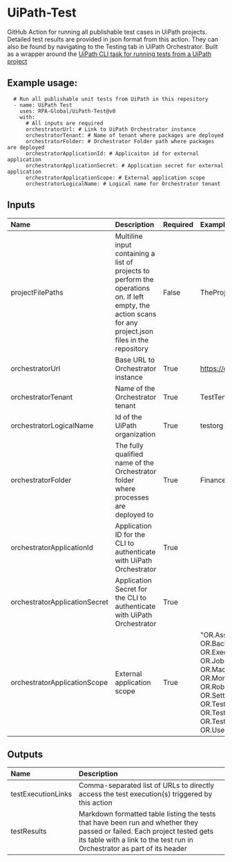# UiPath-Test
GitHub Action for running all publishable test cases in UiPath projects. Detailed test results are provided in json format from this action. They can also be found by navigating to the Testing tab in UiPath Orchestrator. Built as a wrapper around the [UiPath CLI task for running tests from a UiPath project](https://docs.uipath.com/test-suite/automation-suite/2022.10/user-guide/executing-tasks-cli#testing-a-package%2Frunning-a-test-set)

## Example usage:

      # Run all publishable unit tests from UiPath in this repository
      - name: UiPath Test
        uses: RPA-Global/UiPath-Test@v0
        with:
          # All inputs are required
          orchestratorUrl: # Link to UiPath Orchestrator instance
          orchestratorTenant: # Name of tenant where packages are deployed
          orchestratorFolder: # Orchestrator Folder path where packages are deployed
          orchestratorApplicationId: # Applicaiton id for external application
          orchestratorApplicationSecret: # Application secret for external application
          orchestratorApplicationScope: # External application scope
          orchestratorLogicalName: # Logical name for Orchestrator tenant

## Inputs

|Name|Description|Required|Example value|
|:--|:--|:--|:--|
|projectFilePaths|Multiline input containing a list of projects to perform the operations on. If left empty, the action scans for any project.json files in the repository|False|TheProject/project.json|
|orchestratorUrl|Base URL to Orchestrator instance|True|https://cloud.uipath.com/|
|orchestratorTenant|Name of the Orchestrator tenant|True|TestTenant|
|orchestratorLogicalName|Id of the UiPath organization|True|testorg|
|orchestratorFolder|The fully qualified name of the Orchestrator folder where processes are deployed to|True|Finance/SE|
|orchestratorApplicationId|Application ID for the CLI to authenticate with UiPath Orchestrator|True||
|orchestratorApplicationSecret|Application Secret for the CLI to authenticate with UiPath Orchestrator|True||
|orchestratorApplicationScope|External application scope|True|"OR.Assets OR.BackgroundTasks OR.Execution OR.Folders OR.Jobs OR.Machines.Read OR.Monitoring OR.Robots.Read OR.Settings.Read OR.TestSets OR.TestSetExecutions OR.TestSetSchedules OR.Users.Read"|

## Outputs

|Name|Description|
|:--|:--|
|testExecutionLinks|Comma-separated list of URLs to directly access the test execution(s) triggered by this action|
|testResults|Markdown formatted table listing the tests that have been run and whether they passed or failed. Each project tested gets its table with a link to the test run in Orchestrator as part of its header|
